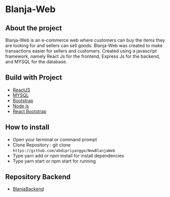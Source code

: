 # Blanja-Web

## About the project

Blanja-Web is an e-commerce web where customers can buy the items they are looking for and sellers can sell goods. Blanja-Web was created to make transactions easier for sellers and customers. Created using a javascript framework, namely React Js for the frontend, Express Js for the backend, and MYSQL for the database.

## Build with Project
* [ReactJS](https://reactjs.org/)
* [MYSQL](https://www.mysql.com/)
* [Bootstrap](https://getbootstrap.com/)
* [Node js](https://nodejs.org/en/)
* [React Bootstrap](https://react-bootstrap.github.io/)

## How to install
* Open your terminal or command prompt
* Clone Repository : git clone `https://github.com/abdipriyangga/NewBlanjaWeb`
* Type yarn add or npm install for install dependencies
* Type yarn start or npm start for running


## Repository Backend
* [BlanjaBackend](https://github.com/abdipriyangga/API-Blanja)
